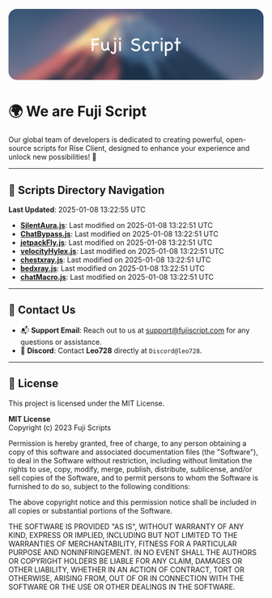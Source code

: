 ![Banner](.github/b.webp)

# 🌍 **We are Fuji Script**

Our global team of developers is dedicated to creating powerful, open-source scripts for Rise Client, designed to enhance your experience and unlock new possibilities! 🌟

---
<!-- SCRIPTS_NAVIGATION_START -->
## 📂 **Scripts Directory Navigation**

**Last Updated**: 2025-01-08 13:22:55 UTC

- **[SilentAura.js](scripts/SilentAura.js)**: Last modified on 2025-01-08 13:22:51 UTC
- **[ChatBypass.js](scripts/ChatBypass.js)**: Last modified on 2025-01-08 13:22:51 UTC
- **[jetpackFly.js](scripts/jetpackFly.js)**: Last modified on 2025-01-08 13:22:51 UTC
- **[velocityHylex.js](scripts/velocityHylex.js)**: Last modified on 2025-01-08 13:22:51 UTC
- **[chestxray.js](scripts/chestxray.js)**: Last modified on 2025-01-08 13:22:51 UTC
- **[bedxray.js](scripts/bedxray.js)**: Last modified on 2025-01-08 13:22:51 UTC
- **[chatMacro.js](scripts/chatMacro.js)**: Last modified on 2025-01-08 13:22:51 UTC

<!-- SCRIPTS_NAVIGATION_END -->

---

## 💬 **Contact Us**  
- 📬 **Support Email**: Reach out to us at [support@fujiscript.com](mailto:support@fujiscript.com) for any questions or assistance.  
- 💬 **Discord**: Contact **Leo728** directly at `Discord@leo728`.

---

## 📜 **License**

This project is licensed under the MIT License.  

**MIT License**  
Copyright (c) 2023 Fuji Scripts  

Permission is hereby granted, free of charge, to any person obtaining a copy of this software and associated documentation files (the "Software"), to deal in the Software without restriction, including without limitation the rights to use, copy, modify, merge, publish, distribute, sublicense, and/or sell copies of the Software, and to permit persons to whom the Software is furnished to do so, subject to the following conditions:  

The above copyright notice and this permission notice shall be included in all copies or substantial portions of the Software.  

THE SOFTWARE IS PROVIDED "AS IS", WITHOUT WARRANTY OF ANY KIND, EXPRESS OR IMPLIED, INCLUDING BUT NOT LIMITED TO THE WARRANTIES OF MERCHANTABILITY, FITNESS FOR A PARTICULAR PURPOSE AND NONINFRINGEMENT. IN NO EVENT SHALL THE AUTHORS OR COPYRIGHT HOLDERS BE LIABLE FOR ANY CLAIM, DAMAGES OR OTHER LIABILITY, WHETHER IN AN ACTION OF CONTRACT, TORT OR OTHERWISE, ARISING FROM, OUT OF OR IN CONNECTION WITH THE SOFTWARE OR THE USE OR OTHER DEALINGS IN THE SOFTWARE.  
